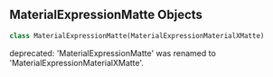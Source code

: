 ## MaterialExpressionMatte Objects

```python
class MaterialExpressionMatte(MaterialExpressionMaterialXMatte)
```

deprecated: 'MaterialExpressionMatte' was renamed to 'MaterialExpressionMaterialXMatte'.

<a id="unreal.MaterialExpressionMaterialXMinus"></a>